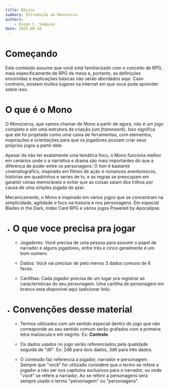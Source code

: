 ```yaml
---
title: Básico
summary: Introdução ao Monocerus
authors:
    - Diego C. Sampaio
date: 2025-09-28
---
```

# Começando

Este conteúdo assume que você está familiarizado com o conceito de RPG, mais especificamente de RPG de mesa e, portanto, as definições envolvidas e explicações básicas não serão abordados aqui. Caso contrario, existem muitos lugares na internet em que voce pode aprender sobre isso.

# O que é o Mono

O Monocerus, que vamos chamar de Mono a partir de agora, não é um jogo completo e sim uma estrutura de criação (um *framework*). Isso significa que ele foi projetado como uma caixa de ferramentas, com elementos, inspirações e orientações para que os jogadores possam criar seus próprios jogos a partir dele.

Apesar de não ter exatamente uma temática foco, o Mono funciona melhor em cenários onde o a narrativa e drama são mais importantes do que a diferença de poder entre os personagens. O tom é bastante cinematográfico, inspirado em filmes de ação e romances aventurescos, histórias em quadrinhos e series de tv, e as regras se preocupam em garantir cenas memoráveis e evitar que as coisas saiam dos trilhos por causa de uma simples jogada de azar.

Mecanicamente, o Mono é inspirado em vários jogos que se concentram na simplicidade, agilidade e foco na historia e nos personagens. Em especial Blades in the Dark, Index Card RPG e vários jogos Powered by Apocalipse. 

<div class="grid cards" markdown>

-   # O que voce precisa pra jogar

    * Jogadores: Você precisa de uma pessoa para assumir o papel de narrador e alguns jogadores, entre três e cinco geralmente é um bom numero.

    * Dados: Você vai precisar de pelo menos 3 dados comuns de 6 faces.

    * Cartilhas: Cada jogador precisa de um lugar pra registrar as características do seu personagem. Uma cartilha de personagem em branco esta disponível aqui (adicionar link).     

-   # Convenções desse material

    * Termos utilizados com um sentido especial dentro do jogo que não corresponde ao seu sentido comum serão grafados com a primeira letra maiúscula e em negrito. Ex: **Controle**.

    * Os dados usados no jogo serão referenciados pela qualidade seguida de "d6". Ex: 2d6 para dois dados, 3d6 para três dados. 

    * O conteúdo faz referencia a jogador, narrador e personagem. Sempre que "você" for utilizado considere que o termo se refere a jogador a não ser nos capítulos exclusivos para o narrador, ou onde "você" se refere a narrador. Ao se referir a personagens sera sempre usado o termo "personagem" ou "personagens". 

</div>



